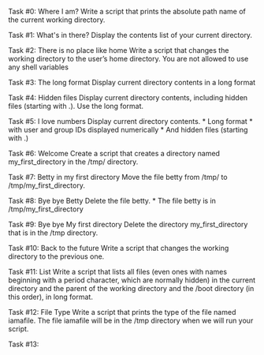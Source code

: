 Task #0: Where I am?
Write a script that prints the absolute path name of the current working directory.

Task #1: What's in there?
Display the contents list of your current directory.

Task #2: There is no place like home
Write a script that changes the working directory to the user’s home directory.
	You are not allowed to use any shell variables

Task #3: The long format
Display current directory contents in a long format

Task #4: Hidden files
Display current directory contents, including hidden files (starting with .). Use the long format.

Task #5: I love numbers
Display current directory contents.
	* Long format
	* with user and group IDs displayed numerically
	* And hidden files (starting with .)

Task #6: Welcome
Create a script that creates a directory named my_first_directory in the /tmp/ directory.

Task #7: Betty in my first directory
Move the file betty from /tmp/ to /tmp/my_first_directory.

Task #8: Bye bye Betty
Delete the file betty.
	* The file betty is in /tmp/my_first_directory

Task #9: Bye bye My first directory
Delete the directory my_first_directory that is in the /tmp directory.

Task #10: Back to the future
Write a script that changes the working directory to the previous one.

Task #11: List
Write a script that lists all files (even ones with names beginning with a period character, which are normally hidden) in the current directory and the parent of the working directory and the /boot directory (in this order), in long format.

Task #12: File Type
Write a script that prints the type of the file named iamafile. The file iamafile will be in the /tmp directory when we will run your script.

Task #13: 
